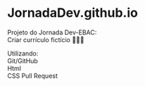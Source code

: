 # JornadaDev.github.io
Projeto do Jornada Dev-EBAC:  
Criar currículo fictício 👩🏾‍💻


Utilizando:  
Git/GitHub  
Html  
CSS
Pull Request

